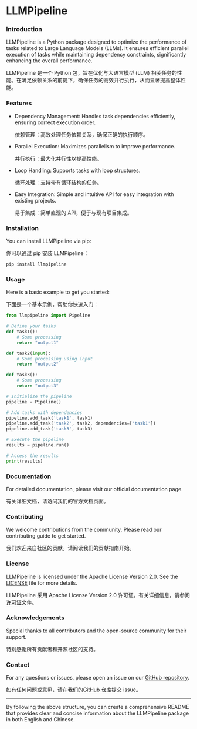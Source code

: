 # LLMPipeline

### Introduction
LLMPipeline is a Python package designed to optimize the performance of tasks related to Large Language Models (LLMs). It ensures efficient parallel execution of tasks while maintaining dependency constraints, significantly enhancing the overall performance.

LLMPipeline 是一个 Python 包，旨在优化与大语言模型 (LLM) 相关任务的性能。在满足依赖关系的前提下，确保任务的高效并行执行，从而显著提高整体性能。

### Features
- Dependency Management: Handles task dependencies efficiently, ensuring correct execution order.

  依赖管理：高效处理任务依赖关系，确保正确的执行顺序。
- Parallel Execution: Maximizes parallelism to improve performance.

  并行执行：最大化并行性以提高性能。
- Loop Handling: Supports tasks with loop structures.

  循环处理：支持带有循环结构的任务。
- Easy Integration: Simple and intuitive API for easy integration with existing projects.

  易于集成：简单直观的 API，便于与现有项目集成。

### Installation
You can install LLMPipeline via pip:

你可以通过 pip 安装 LLMPipeline：
```bash
pip install llmpipeline
```

### Usage
Here is a basic example to get you started:

下面是一个基本示例，帮助你快速入门：

```python
from llmpipeline import Pipeline

# Define your tasks
def task1():
    # Some processing
    return "output1"

def task2(input):
    # Some processing using input
    return "output2"

def task3():
    # Some processing
    return "output3"

# Initialize the pipeline
pipeline = Pipeline()

# Add tasks with dependencies
pipeline.add_task('task1', task1)
pipeline.add_task('task2', task2, dependencies=['task1'])
pipeline.add_task('task3', task3)

# Execute the pipeline
results = pipeline.run()

# Access the results
print(results)
```

### Documentation
For detailed documentation, please visit our official documentation page.

有关详细文档，请访问我们的官方文档页面。

### Contributing
We welcome contributions from the community. Please read our contributing guide to get started.

我们欢迎来自社区的贡献。请阅读我们的贡献指南开始。

### License
LLMPipeline is licensed under the Apache License Version 2.0. See the [LICENSE](./LICENSE) file for more details.

LLMPipeline 采用 Apache License Version 2.0 许可证。有关详细信息，请参阅[许可证](./LICENSE)文件。

### Acknowledgements
Special thanks to all contributors and the open-source community for their support.

特别感谢所有贡献者和开源社区的支持。

### Contact
For any questions or issues, please open an issue on our [GitHub repository](https://github.com/new-soul-house/LLMPipeline).

如有任何问题或意见，请在我们的[GitHub 仓库](https://github.com/new-soul-house/LLMPipeline)提交 issue。

<hr/>

By following the above structure, you can create a comprehensive README that provides clear and concise information about the LLMPipeline package in both English and Chinese.